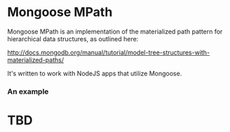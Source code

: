 # Mongoose MPath

Mongoose MPath is an implementation of the materialized path pattern for hierarchical data structures, as outlined here:

http://docs.mongodb.org/manual/tutorial/model-tree-structures-with-materialized-paths/

It's written to work with NodeJS apps that utilize Mongoose.

### An example

TBD
=======